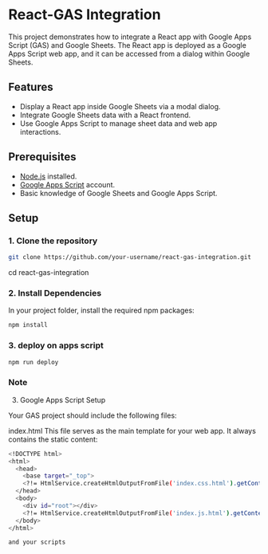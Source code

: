 # React-GAS Integration

This project demonstrates how to integrate a React app with Google Apps Script (GAS) and Google Sheets. The React app is deployed as a Google Apps Script web app, and it can be accessed from a dialog within Google Sheets.

## Features
- Display a React app inside Google Sheets via a modal dialog.
- Integrate Google Sheets data with a React frontend.
- Use Google Apps Script to manage sheet data and web app interactions.

## Prerequisites

- [Node.js](https://nodejs.org/) installed.
- [Google Apps Script](https://script.google.com/) account.
- Basic knowledge of Google Sheets and Google Apps Script.

## Setup

### 1. Clone the repository
```bash
git clone https://github.com/your-username/react-gas-integration.git
```
cd react-gas-integration

### 2. Install Dependencies

In your project folder, install the required npm packages:

```bash
npm install
```
### 3. deploy on apps script

```bash
npm run deploy
```
### Note
3. Google Apps Script Setup

Your GAS project should include the following files:

index.html
This file serves as the main template for your web app. It always contains the static content:

```bash
<!DOCTYPE html>
<html>
  <head>
    <base target="_top">
    <?!= HtmlService.createHtmlOutputFromFile('index.css.html').getContent(); ?>
  </head>
  <body>
    <div id="root"></div>
    <?!= HtmlService.createHtmlOutputFromFile('index.js.html').getContent(); ?>
  </body>
</html>

and your scripts

